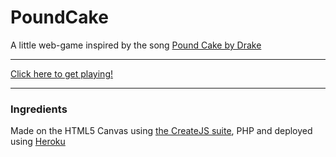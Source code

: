PoundCake
=========

A little web-game inspired by the song [Pound Cake by Drake](http://www.youtube.com/watch?v=lF7C8NFzAGQ)

---------------------------------------------

[Click here to get playing!](http://cakecakecake.heroku.com)

--------------------------------------------------

### Ingredients

Made on the HTML5 Canvas using [the CreateJS suite](http://www.createjs.com/), PHP and deployed using [Heroku](https://www.heroku.com/)

